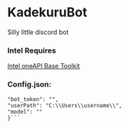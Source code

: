# KadekuruBot

Silly little discord bot

### Intel Requires

[Intel oneAPI Base Toolkit](https://www.intel.com/content/www/us/en/developer/tools/oneapi/base-toolkit-download.html)

### Config.json:

```{
"bot_token": "",
"userPath": "C:\\Users\\username\\",
"model": ""
}```
